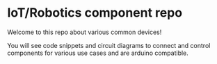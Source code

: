# IoT/Robotics component repo

Welcome to this repo about various common devices!

You will see code snippets and circuit diagrams to connect and control components for various use cases and are arduino compatible.

